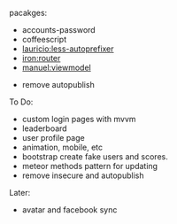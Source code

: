 

pacakges:
- accounts-password
- coffeescript
- [lauricio:less-autoprefixer](https://github.com/lauricio/less-autoprefixer)
- [iron:router](https://github.com/eventedmind/iron-router)
- [manuel:viewmodel](https://github.com/ManuelDeLeon/viewmodel)

* remove autopublish


To Do:
- custom login pages with mvvm
- leaderboard
- user profile page
- animation, mobile, etc
- bootstrap create fake users and scores.
- meteor methods pattern for updating
- remove insecure and autopublish

Later: 
- avatar and facebook sync
